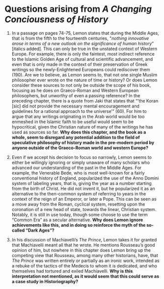 # Questions arising from *A Changing Conciousness of History*

1. In a passage on pages 74-75, Lemon states that during the Middle Ages, that is from the fifth to the fourteenth centuries, "*nothing innovative arose in terms of a new outlook on the significance of human history*” [italics added]. This can only be true in the unstated context of Western Europe. For example, there is only the faintest, most indirect reference to the Islamic Golden Age of cultural and scientific advancement, and even that is only made in the context of their preservation of Greek writings so the newly-Enlightened Europeans could rediscover them (190). Are we to believe, as Lemon seems to, that not one single Muslim philosopher ever wrote on the nature of time or history? Or does Lemon consider these sources to not only be outside the scope of his book, focusing as he does on Graeco-Roman and Western European philosophers, but unworthy of even a passing reference? In the preceding chapter, there is a quote from Jaki that states that “’the Koran [sic] did not provide the necessary mental encouragement and guidelines for a rational approach to the universe’” (60). For him to argue that any writings originating in the Arab world would be too enmeshed in the Islamic faith to be useful would seem to be hypocritical, given the Christian nature of many of the writings he has used as sources so far. **Why does this chapter, and the book as a whole, seem to disregard any potential addition to the field of speculative philosophy of history made in the pre-modern period by anyone outside of the Graeco-Roman world and western Europe?**

2. Even if we accept his decision to focus so narrowly, Lemon seems to either be willingly ignoring or simply unaware of many scholars who advanced our understanding of the past in the Middle Ages. For example, the Venerable Bede, who is most well-known for a fairly conventional history of England, popularized the use of the Anno Domini system of labeling years, that is, giving the year as a number starting from the birth of Christ. He did not invent it, but he popularized it as an alternative to the then-common system of referring to years in the context of the reign of an Emperor, or later a Pope. This can be seen as a move away from the Roman, cyclical system, resetting upon the coronation of a new head of state, towards the linear, Christian system. Notably, it is still in use today, though some choose to use the term “Common Era” as a secular alternative. **Why does Lemon ignore achievements like this, and in doing so reinforce the myth of the so-called “Dark Ages”?**

3. In his discussion of Machiavelli’s *The Prince*, Lemon takes it for granted that Machiavelli meant all that he wrote. He mentions Rousseau’s good opinion of him, but nowhere in this chapter does Lemon bring up the competing view that Rousseau, among many other historians, have, that *The Prince* was written entirely or partially as an ironic work, intended as a rebuke of the tactics of the Medecis to whom it is dedicated, and who themselves had tortured and exiled Machiavelli. **Why is this interpretation not mentioned, as it would seem that this could serve as a case study in Historiography?**
